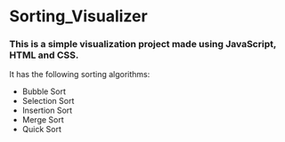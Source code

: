 # Sorting_Visualizer
### This is a simple visualization project made using JavaScript, HTML and CSS.
It has the following sorting algorithms:
- Bubble Sort
- Selection Sort
- Insertion Sort
- Merge Sort
- Quick Sort

